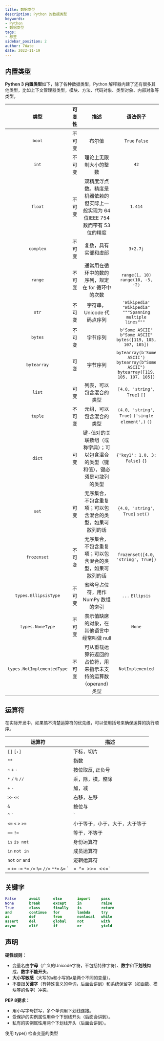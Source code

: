 ```yaml
---
title: 数据类型
description: Python 的数据类型
keywords:
- Python
- 数据类型
tags:
- 标签
sidebar_position: 2
author: 7Wate
date: 2022-11-19
---
```


## 内置类型

**Python 3 内置类型**如下，除了各种数据类型，Python 解释器内建了还有很多其他类型，比如上下文管理器类型，模块、方法、代码对象、类型对象、内部对象等类型。

|            类型            | 可变性 |                             描述                             |                           语法例子                           |
| :------------------------: | :----: | :----------------------------------------------------------: | :----------------------------------------------------------: |
|           `bool`           | 不可变 |                            布尔值                            |                        `True` `False`                        |
|           `int`            | 不可变 |                    理论上无限制大小的整数                    |                             `42`                             |
|          `float`           | 不可变 | 双精度浮点数。精度是机器依赖的但实际上一般实现为 64 位IEEE 754 数而带有 53 位的精度 |                           `1.414`                            |
|         `complex`          | 不可变 |                     复数，具有实部和虚部                     |                           `3+2.7j`                           |
|          `range`           | 不可变 |      通常用在循环中的数的序列，规定在 for 循环中的次数       |              `range(1, 10)` `range(10, -5, -2)`              |
|           `str`            | 不可变 |                  字符串，Unicode 代码点序列                  | `'Wikipedia'` `"Wikipedia"` `"""Spanning multiple lines""" ` |
|          `bytes`           | 不可变 |                           字节序列                           | `b'Some ASCII'` `b"Some ASCII"` `bytes([119, 105, 107, 105])` |
|        `bytearray`         |  可变  |                           字节序列                           | `bytearray(b'Some ASCII')` `bytearray(b"Some ASCII")` `bytearray([119, 105, 107, 105])` |
|           `list`           |  可变  |                   列表，可以包含混合的类型                   |                 `[4.0, 'string', True]` `[]`                 |
|          `tuple`           | 不可变 |                   元组，可以包含混合的类型                   |      `(4.0, 'string', True)` `('single element',)` `()`      |
|           `dict`           |  可变  | 键-值对的关联数组（或称字典）；可以包含混合的类型（键和值），键必须是可散列的类型 |                `{'key1': 1.0, 3: False}` `{}`                |
|           `set`            |  可变  |  无序集合，不包含重复项；可以包含混合的类型，如果可散列的话  |               `{4.0, 'string', True}` `set()`                |
|        `frozenset`         | 不可变 |  无序集合，不包含重复项；可以包含混合的类型，如果可散列的话  |              `frozenset([4.0, 'string', True])`              |
|    `types.EllipsisType`    | 不可变 |             省略号占位符，用作 NumPy 数组的索引              |                       `...` `Ellipsis`                       |
|      `types.NoneType`      | 不可变 |         表示值缺席的对象，在其他语言中经常叫做 null          |                            `None`                            |
| `types.NotImplementedType` | 不可变 | 可从重载运算符返回的占位符，用来指示未支持的运算数（operand）类型 |                       `NotImplemented`                       |


## 运算符

在实际开发中，如果搞不清楚运算符的优先级，可以使用括号来确保运算的执行顺序。

| 运算符                                                       | 描述                           |
| ------------------------------------------------------------ | ------------------------------ |
| `[]` `[:]`                                                   | 下标，切片                     |
| `**`                                                         | 指数                           |
| `~` `+` `-`                                                  | 按位取反, 正负号               |
| `*` `/` `%` `//`                                             | 乘，除，模，整除               |
| `+` `-`                                                      | 加，减                         |
| `>>` `<<`                                                    | 右移，左移                     |
| `&`                                                          | 按位与                         |
| `^` `|`                                                      | 按位异或，按位或               |
| `<=` `<` `>` `>=`                                            | 小于等于，小于，大于，大于等于 |
| `==` `!=`                                                    | 等于，不等于                   |
| `is` `is not`                                                | 身份运算符                     |
| `in` `not in`                                                | 成员运算符                     |
| `not` `or` `and`                                             | 逻辑运算符                     |
| `=` `+=` `-=` `*=` `/=` `%=` `//=` `**=` `&=` `| =` `^=` `>>=` `<<=` |                                |

## 关键字

```python
False      await      else       import     pass
None       break      except     in         raise
True       class      finally    is         return
and        continue   for        lambda     try
as         def        from       nonlocal   while
assert     del        global     not        with
async      elif       if         or         yield
```

## 声明

**硬性规则：**

- 变量名由**字母**（广义的Unicode字符，不包括特殊字符）、**数字**和**下划线**构成，**数字不能开头**。
- **大小写敏感**（大写的`a`和小写的`A`是两个不同的变量）。
- 不要跟**关键字**（有特殊含义的单词，后面会讲到）和系统保留字（如函数、模块等的名字）冲突。

**PEP 8要求：**

- 用小写字母拼写，多个单词用下划线连接。
- 受保护的实例属性用单个下划线开头（后面会讲到）。
- 私有的实例属性用两个下划线开头（后面会讲到）。

使用 type() 检查变量的类型
